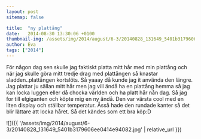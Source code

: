 ```yaml
---
layout: post
sitemap: false

title:  "ny plattång"
date:   2014-08-30 13:30:06 +0100
thumbnail-img: /assets/img/2014/august/6-3/20140828_131649_5401b3179606ee0414e94082.jpg
author: Eva
tags: ["2014"]
---
```


För någon dag sen skulle jag faktiskt platta mitt hår med min plattång och när jag skulle göra mitt tredje drag med plattången så knastar sladden..plattången kortslöts. Så yaaay då kunde jag it använda den längre. Jag plattar ju sällan mitt hår men jag vill ändå ha en plattång hemma så jag kan locka luggen eller då chocka världen och ha platt hår nån dag. Så jag for till elgiganten och köpte mig en ny ändå. Den var värsta cool med en liten display och ställbar temperatur. Åsså hade den rundade kanter så det blir lättare att locka håret. Så det kändes som ett bra köp:D

![]({{ '/assets/img/2014/august/6-3/20140828_131649_5401b3179606ee0414e94082.jpg'  | relative_url }})

